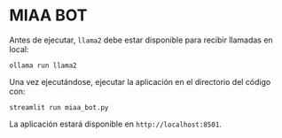 # MIAA BOT

Antes de ejecutar, `llama2` debe estar disponible para recibir llamadas en local:

~~~
ollama run llama2
~~~

Una vez ejecutándose, ejecutar la aplicación en el directorio del código con: 

~~~
streamlit run miaa_bot.py
~~~

La aplicación estará disponible en `http://localhost:8501`.